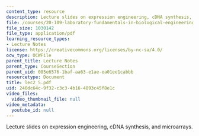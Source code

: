 ```yaml
---
content_type: resource
description: Lecture slides on expression engineering, cDNA synthesis, and microarrays.
file: /courses/20-109-laboratory-fundamentals-in-biological-engineering-fall-2007/240dc64c9f32c3c34b164893c45f8e1c_lec2_5.pdf
file_size: 1030142
file_type: application/pdf
learning_resource_types:
- Lecture Notes
license: https://creativecommons.org/licenses/by-nc-sa/4.0/
ocw_type: OCWFile
parent_title: Lecture Notes
parent_type: CourseSection
parent_uid: 085e6576-1baf-aa63-e1ae-ea01ee1cabbb
resourcetype: Document
title: lec2_5.pdf
uid: 240dc64c-9f32-c3c3-4b16-4893c45f8e1c
video_files:
  video_thumbnail_file: null
video_metadata:
  youtube_id: null
---
```

Lecture slides on expression engineering, cDNA synthesis, and microarrays.